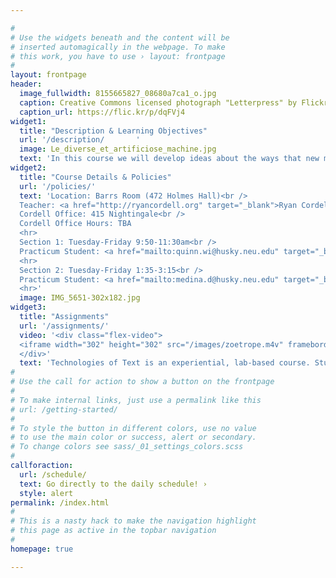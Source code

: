 ```yaml
---

#
# Use the widgets beneath and the content will be
# inserted automagically in the webpage. To make
# this work, you have to use › layout: frontpage
#
layout: frontpage
header:
  image_fullwidth: 8155665827_08680a7ca1_o.jpg
  caption: Creative Commons licensed photograph "Letterpress" by Flickr user Livy
  caption_url: https://flic.kr/p/dqFVj4
widget1:
  title: "Description & Learning Objectives"
  url: '/description/       '
  image: Le_diverse_et_artificiose_machine.jpg
  text: 'In this course we will develop ideas about the ways that new media technologies shape our understanding of texts and the people who write, read, and interpret them. Many debates that seem unique to the twenty-first century—over privacy, intellectual property, information overload, and textual authority—are but new iterations of familiar battles in the histories of technology, new media, and literature…'
widget2:
  title: "Course Details & Policies"
  url: '/policies/'
  text: 'Location: Barrs Room (472 Holmes Hall)<br />
  Teacher: <a href="http://ryancordell.org" target="_blank">Ryan Cordell</a> (<a href="mailto:r.cordell@northeastern.edu" target="_blank">email</a>)<br />
  Cordell Office: 415 Nightingale<br />
  Cordell Office Hours: TBA
  <hr>
  Section 1: Tuesday-Friday 9:50-11:30am<br />
  Practicum Student: <a href="mailto:quinn.wi@husky.neu.edu" target="_blank">Bill Quinn</a>
  <hr>
  Section 2: Tuesday-Friday 1:35-3:15<br />
  Practicum Student: <a href="mailto:medina.d@husky.neu.edu" target="_blank">David Medina</a>
  <hr>'
  image: IMG_5651-302x182.jpg
widget3:
  title: "Assignments"
  url: '/assignments/'
  video: '<div class="flex-video">
  <iframe width="302" height="302" src="/images/zoetrope.m4v" frameborder="0" allowfullscreen></iframe>
  </div>'
  text: 'Technologies of Text is an experiential, lab-based course. Students complete a wide range of assignments from setting type on a letterpress printer to coding a literary bot in the R programming language (and much more in between). The assignments in ToT will ask students to engage consciously with media and its many messages through writing, making, and hands-on experimentation…'
#
# Use the call for action to show a button on the frontpage
#
# To make internal links, just use a permalink like this
# url: /getting-started/
#
# To style the button in different colors, use no value
# to use the main color or success, alert or secondary.
# To change colors see sass/_01_settings_colors.scss
#
callforaction:
  url: /schedule/
  text: Go directly to the daily schedule! ›
  style: alert
permalink: /index.html
#
# This is a nasty hack to make the navigation highlight
# this page as active in the topbar navigation
#
homepage: true

---
```


<!-- <div id="videoModal" class="reveal-modal large" data-reveal="">
  <div class="flex-video widescreen vimeo" style="display: block;">
    <iframe width="1280" height="720" src="https://youtu.be/3OV5mWQc7II" frameborder="0" allowfullscreen></iframe>
  </div>
  <a class="close-reveal-modal">&#215;</a>
</div> -->
